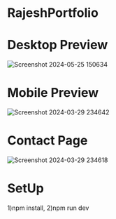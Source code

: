 # RajeshPortfolio


# Desktop Preview
![Screenshot 2024-05-25 150634](https://github.com/Rajesh9510/RajeshPortfolio/assets/87410952/ecfcda2d-e827-466d-9b6f-14701fbb37dd)

# Mobile Preview 
![Screenshot 2024-03-29 234642](https://github.com/Rajesh9510/RajeshPortfolio/assets/87410952/70658975-20b5-4ce9-9d12-ac2378c60e8f)

# Contact Page
![Screenshot 2024-03-29 234618](https://github.com/Rajesh9510/RajeshPortfolio/assets/87410952/7d7bf832-44df-4bd4-bef7-8043cb990841)

# SetUp
1)npm install,
2)npm run dev

